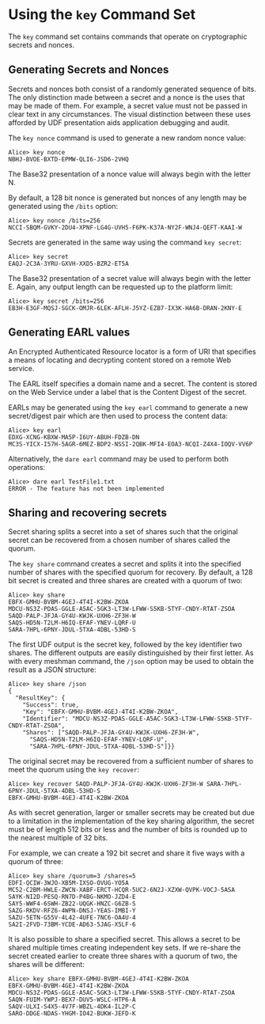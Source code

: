 
# Using the `key` Command Set

The `key` command set contains commands that operate on cryptographic secrets and
nonces.

## Generating Secrets and Nonces

Secrets and nonces both consist of a randomly generated sequence of bits. The
only distinction made between a secret and a nonce is the uses that may be 
made of them. For example, a secret value must not be passed in clear text in 
any circumstances. The visual distinction between these uses afforded by UDF 
presentation aids application debugging and audit.

The `key nonce` command is used to generate a new random nonce value:


````
Alice> key nonce
NBHJ-BVOE-BXTD-EPMW-QLI6-JSD6-2VHQ
````

The Base32 presentation of a nonce value will always begin with the letter N.

By default, a 128 bit nonce is generated but nonces of any length may be
generated using the `/bits` option:


````
Alice> key nonce /bits=256
NCCI-SBQM-GVKY-2DU4-XPNF-LG4G-UVH5-F6PK-K37A-NY2F-WNJ4-QEFT-KAAI-W
````

Secrets are generated in the same way using the command `key secret`:


````
Alice> key secret
EAQJ-2C3A-3YRU-GXVH-XXD5-BZR2-ET5A
````

The Base32 presentation of a secret value will always begin with the letter E.
Again, any output length can be requested up to the platform limit:


````
Alice> key secret /bits=256
EB3H-E3GF-MQSJ-SGCK-OMJR-6LEK-AFLH-J5YZ-EZB7-IX3K-HA6B-DRAN-2KNY-E
````

## Generating EARL values

An Encrypted Authenticated Resource locator is a form of URI that specifies 
a means of locating and decrypting content stored on a remote Web service.

The EARL itself specifies a domain name and a secret. The content is stored
on the Web Service under a label that is the Content Digest of the secret.

EARLs may be generated using the `key earl` command to generate
a new secret/digest pair which are then used to process the content data:


````
Alice> key earl
EDXG-XCNG-KBXW-MA5P-I6UY-ABUH-FDZB-DN
MC3S-YICX-I57H-5AGR-6MEZ-BDP2-NSSI-2QBK-MFI4-EOA3-NCQI-Z4X4-IOQV-VV6P
````

Alternatively, the `dare earl` command may be used to perform both operations:


````
Alice> dare earl TestFile1.txt
ERROR - The feature has not been implemented
````

## Sharing and recovering secrets

Secret sharing splits a secret into a set of shares such that the original
secret can be recovered from a chosen number of shares called the quorum.

The `key share` command creates a secret and splits it into the specified
number of shares with the specified quorum for recovery. By default, a 128
bit secret is created and three shares are created with a quorum of two:


````
Alice> key share
EBFX-GMHU-BVBM-4GEJ-4T4I-K2BW-ZKOA
MDCU-NS3Z-PDAS-GGLE-A5AC-5GK3-LT3W-LFWW-S5KB-5TYF-CNDY-RTAT-ZSOA
SAQD-PALP-JFJA-GY4U-KWJK-UXH6-ZF3H-W
SAQS-HD5N-T2LM-H6IQ-EFAF-YNEV-LQRF-U
SARA-7HPL-6PNY-JDUL-5TXA-4DBL-53HD-S
````

The first UDF output is the secret key, followed by the key identifier 
two shares. The different outputs are easily distinguished by their first 
letter. As with every meshman command, the `/json` option may be used to 
obtain the result as a JSON structure:


````
Alice> key share /json
{
  "ResultKey": {
    "Success": true,
    "Key": "EBFX-GMHU-BVBM-4GEJ-4T4I-K2BW-ZKOA",
    "Identifier": "MDCU-NS3Z-PDAS-GGLE-A5AC-5GK3-LT3W-LFWW-S5KB-5TYF-CNDY-RTAT-ZSOA",
    "Shares": ["SAQD-PALP-JFJA-GY4U-KWJK-UXH6-ZF3H-W",
      "SAQS-HD5N-T2LM-H6IQ-EFAF-YNEV-LQRF-U",
      "SARA-7HPL-6PNY-JDUL-5TXA-4DBL-53HD-S"]}}
````

The original secret may be recovered from a sufficient number of shares to
meet the quorum using the `key recover`:


````
Alice> key recover SAQD-PALP-JFJA-GY4U-KWJK-UXH6-ZF3H-W SARA-7HPL-6PNY-JDUL-5TXA-4DBL-53HD-S
EBFX-GMHU-BVBM-4GEJ-4T4I-K2BW-ZKOA
````

As with secret generation, larger or smaller secrets may be created but due
to a limitation in the implementation of the key sharing algorithm, the secret 
must be of length 512 bits or less and the number of bits is rounded up to
the nearest multiple of 32 bits.

For example, we can create a 192 bit secret and share it five ways with a quorum
of three:


````
Alice> key share /quorum=3 /shares=5
EDFI-QCIW-3WJO-XB5M-IXSO-OVUG-YO5A
MC52-C2BM-HWLE-ZWCN-XABF-ERCT-HCQR-5UC2-6N2J-XZXW-QVPK-VOCJ-5ASA
SAYK-NI2D-PESQ-RN7D-P4BG-NKMO-JZD4-E
SAY5-WWF4-6SWH-ZB22-UQGK-HNZC-G6ZB-S
SAZG-RKDV-RFZ6-4WPN-DNSJ-YEAS-IMBI-Y
SAZU-5ETN-G55V-4L42-4UFE-7NC6-OA4U-4
SA2I-2FVD-73BM-YCDE-AD63-5JAG-X5LF-6
````

It is also possible to share a specified secret. This allows a secret to be 
shared multiple times creating independent key sets. If we re-share the secret
created earlier to create three shares with a quorum of two, the shares will
be different:


````
Alice> key share EBFX-GMHU-BVBM-4GEJ-4T4I-K2BW-ZKOA
EBFX-GMHU-BVBM-4GEJ-4T4I-K2BW-ZKOA
MDCU-NS3Z-PDAS-GGLE-A5AC-5GK3-LT3W-LFWW-S5KB-5TYF-CNDY-RTAT-ZSOA
SAQN-FUIM-YWPJ-BEX7-DUV5-WSLC-HTP6-A
SAQV-ULXI-S4X5-4V7F-WBZL-4DK4-IL2P-C
SARO-DDGE-NDAS-YHGM-IO42-BUKW-JEFD-K
````

